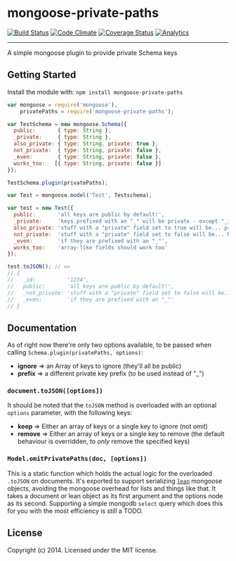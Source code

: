 mongoose-private-paths
======================
[![Build Status](https://travis-ci.org/yamadapc/mongoose-private-paths.png?branch=master)](https://travis-ci.org/yamadapc/mongoose-private-paths)
[![Code Climate](https://codeclimate.com/github/yamadapc/mongoose-private-paths.png)](https://codeclimate.com/github/yamadapc/mongoose-private-paths)
[![Coverage Status](https://coveralls.io/repos/yamadapc/mongoose-private-paths/badge.png)](https://coveralls.io/r/yamadapc/mongoose-private-paths)
[![Analytics](https://ga-beacon.appspot.com/UA-54450544-1/mongoose-private-paths/README)](https://github.com/igrigorik/ga-beacon)
- - -

A simple mongoose plugin to provide private Schema keys

## Getting Started
Install the module with: `npm install mongoose-private-paths`

```javascript
var mongoose = require('mongoose'),
    privatePaths = require('mongoose-private-paths');

var TestSchema = new mongoose.Schema({
  public:       { type: String },
  _private:     { type: String },
  also_private: { type: String, private: true },
  not_private:  { type: String, private: false },
  _even:        { type: String, private: false },
  works_too:   [{ type: String, private: false }]
});

TestSchema.plugin(privatePaths);

var Test = mongoose.model('Test', Testschema);

var test = new Test({
  public:       'all keys are public by default!',
  _private:     'keys prefixed with an "_" will be private - except "_id"',
  also_private: 'stuff with a "private" field set to true will be... private!',
  not_private:  'stuff with a "private" field set to false will be... NOT private!',
  _even:        'if they are prefixed with an "_"',
  works_too:    'array-like fields should work too'
});

test.toJSON(); // =>
// {
//   _id:          '1234',
//   public:       'all keys are public by default!',
//   _not_private: 'stuff with a "private" field set to false will be... NOT private!',
//   _even:        'if they are prefixed with an "_"'
// }
```

## Documentation

As of right now there're only two options available, to be passed when calling
`Schema.plugin(privatePaths, options)`:

- **ignore** => an Array of keys to ignore (they'll all be public)
- **prefix** => a different private key prefix (to be used instead of "\_")

### `document.toJSON([options])`

It should be noted that the `toJSON` method is overloaded with an optional
`options` parameter, with the following keys:

- **keep**   => Either an array of keys or a single key to ignore (not omit)
- **remove** => Either an array of keys or a single key to remove (the default
  behaviour is overridden, to _only_ remove the specified keys)

### `Model.omitPrivatePaths(doc, [options])`

This is a static function which holds the actual logic for the overloaded
`.toJSON` on documents. It's exported to support serializing
[`lean`](http://mongoosejs.com/docs/api.html#query_Query-lean) mongoose objects,
avoiding the mongoose overhead for lists and things like that. It takes a
document or lean object as its first argument and the options node as its
second. Supporting a simple mongodb `select` query which does this for you with
the most efficiency is still a TODO.

## License
Copyright (c) 2014. Licensed under the MIT license.
